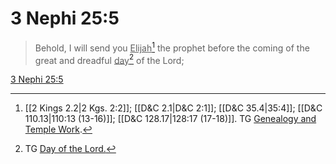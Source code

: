 # 3 Nephi 25:5

> Behold, I will send you <u>Elijah</u>[^a] the prophet before the coming of the great and dreadful <u>day</u>[^b] of the Lord;

[3 Nephi 25:5](https://www.churchofjesuschrist.org/study/scriptures/bofm/3-ne/25?lang=eng&id=p5#p5)


[^a]: [[2 Kings 2.2|2 Kgs. 2:2]]; [[D&C 2.1|D&C 2:1]]; [[D&C 35.4|35:4]]; [[D&C 110.13|110:13 (13-16)]]; [[D&C 128.17|128:17 (17-18)]]. TG [Genealogy and Temple Work](https://www.churchofjesuschrist.org/study/scriptures/tg/genealogy-and-temple-work?lang=eng).
[^b]: TG [Day of the Lord.](https://www.churchofjesuschrist.org/study/scriptures/tg/day-of-the-lord?lang=eng)
